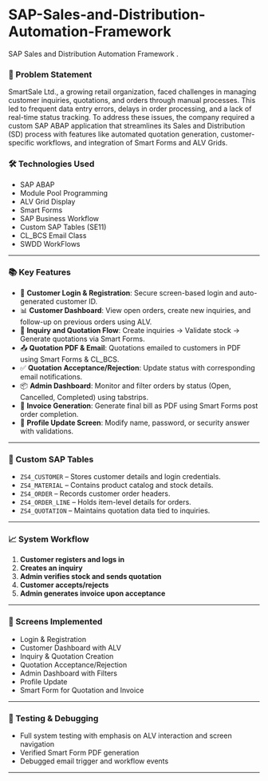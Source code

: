 # SAP-Sales-and-Distribution-Automation-Framework
SAP Sales and Distribution Automation Framework .

### 🧩 Problem Statement
SmartSale Ltd., a growing retail organization, faced challenges in managing customer inquiries, quotations, and orders through manual processes. This led to frequent data entry errors, delays in order processing, and a lack of real-time status tracking. To address these issues, the company required a custom SAP ABAP application that streamlines its Sales and Distribution (SD) process with features like automated quotation generation, customer-specific workflows, and integration of Smart Forms and ALV Grids.

### 🛠️ Technologies Used
- SAP ABAP
- Module Pool Programming
- ALV Grid Display
- Smart Forms
- SAP Business Workflow
- Custom SAP Tables (SE11)
- CL_BCS Email Class
- SWDD WorkFlows

---
### 📚 Key Features
- 🔐 **Customer Login & Registration**: Secure screen-based login and auto-generated customer ID.
- 📊 **Customer Dashboard**: View open orders, create new inquiries, and follow-up on previous orders using ALV.
- 📝 **Inquiry and Quotation Flow**: Create inquiries → Validate stock → Generate quotations via Smart Forms.
- 📤 **Quotation PDF & Email**: Quotations emailed to customers in PDF using Smart Forms & CL_BCS.
- ✅ **Quotation Acceptance/Rejection**: Update status with corresponding email notifications.
- 📦 **Admin Dashboard**: Monitor and filter orders by status (Open, Cancelled, Completed) using tabstrips.
- 🧾 **Invoice Generation**: Generate final bill as PDF using Smart Forms post order completion.
- 👤 **Profile Update Screen**: Modify name, password, or security answer with validations.

---

### 🧱 Custom SAP Tables
- `ZS4_CUSTOMER` – Stores customer details and login credentials.
- `ZS4_MATERIAL` – Contains product catalog and stock details.
- `ZS4_ORDER` – Records customer order headers.
- `ZS4_ORDER_LINE` – Holds item-level details for orders.
- `ZS4_QUOTATION` – Maintains quotation data tied to inquiries.

---


### 📈 System Workflow
1. **Customer registers and logs in**
2. **Creates an inquiry**
3. **Admin verifies stock and sends quotation**
4. **Customer accepts/rejects**
5. **Admin generates invoice upon acceptance**

---

### 📸 Screens Implemented
- Login & Registration 
- Customer Dashboard with ALV
- Inquiry & Quotation Creation 
- Quotation Acceptance/Rejection 
- Admin Dashboard with Filters 
- Profile Update 
- Smart Form for Quotation and Invoice

---

### 🧪 Testing & Debugging
- Full system testing with emphasis on ALV interaction and screen navigation
- Verified Smart Form PDF generation
- Debugged email trigger and workflow events

---
